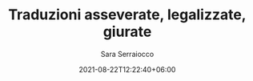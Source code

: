 ---
title: "Traduzioni asseverate, legalizzate, giurate"
date: 2021-08-22T12:22:40+06:00
author: Sara Serraiocco
description: "This is meta description"
---